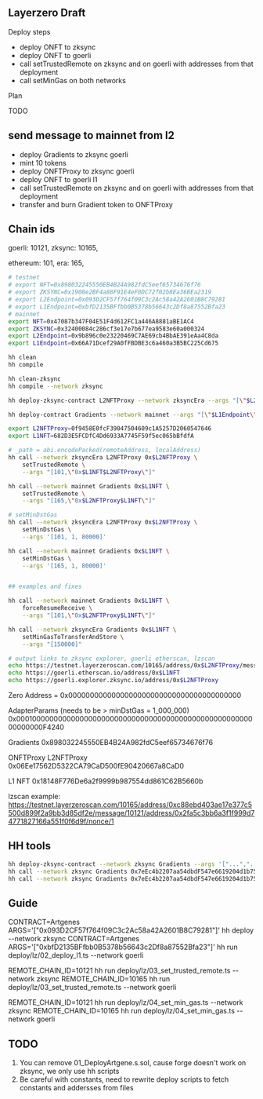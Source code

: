 ## Layerzero Draft

Deploy steps

- deploy ONFT to zksync
- deploy ONFT to goerli
- call setTrustedRemote on zksync and on goerli with addresses from that deployment
- call setMinGas on both networks


Plan

TODO


## send message to mainnet from l2

- deploy Gradients to zksync goerli
- mint 10 tokens
- deploy ONFTProxy to zksync goerli
- deploy ONFT to goerli l1
- call setTrustedRemote on zksync and on goerli with addresses from that deployment
- transfer and burn Gradient token to ONFTProxy

## Chain ids
goerli: 10121,
zksync: 10165,

ethereum: 101,
era: 165,


<!-- export const lzEndpoints = {
  goerli: "0xbfD2135BFfbb0B5378b56643c2Df8a87552Bfa23",
  ethereum: "0x66A71Dcef29A0fFBDBE3c6a460a3B5BC225Cd675",
  "zksync-testnet": "0x093D2CF57f764f09C3c2Ac58a42A2601B8C79281",
  "zksync-era": "0x9b896c0e23220469C7AE69cb4BbAE391eAa4C8da",
}; -->



```sh
# testnet
# export NFT=0x898032245550EB4B24A982fdC5eef65734676f76
# export ZKSYNC=0x1908e2BF4a88F91E4eF0DC72f02b8Ea36BEa2319
# export L2Endpoint=0x093D2CF57f764f09C3c2Ac58a42A2601B8C79281
# export L1Endpoint=0xbfD2135BFfbb0B5378b56643c2Df8a87552Bfa23
# mainnet
export NFT=0x47087b347F04E51F4d612FC1a446A8881aBE1AC4
export ZKSYNC=0x32400084c286cf3e17e7b677ea9583e60a000324
export L2Endpoint=0x9b896c0e23220469C7AE69cb4BbAE391eAa4C8da
export L1Endpoint=0x66A71Dcef29A0fFBDBE3c6a460a3B5BC225Cd675

hh clean
hh compile

hh clean-zksync
hh compile --network zksync

hh deploy-zksync-contract L2NFTProxy --network zksyncEra --args "[\"$L2Endpoint\",\"$NFT\"]"

hh deploy-contract Gradients --network mainnet --args "[\"$L1Endpoint\"]"

export L2NFTProxy=0f9458E0fcF39047504609c1A5257D2060547646
export L1NFT=682D3E5FCDfC4Dd6933A7745F59f5ec065bBfdfA

# _path = abi.encodePacked(remoteAddress, localAddress)
hh call --network zksyncEra L2NFTProxy 0x$L2NFTProxy \
    setTrustedRemote \
    --args "[101,\"0x$L1NFT$L2NFTProxy\"]"

hh call --network mainnet Gradients 0x$L1NFT \
    setTrustedRemote \
    --args "[165,\"0x$L2NFTProxy$L1NFT\"]"

# setMinDstGas
hh call --network zksyncEra L2NFTProxy 0x$L2NFTProxy \
    setMinDstGas \
    --args '[101, 1, 80000]'

hh call --network mainnet Gradients 0x$L1NFT \
    setMinDstGas \
    --args '[165, 1, 80000]'


## examples and fixes

hh call --network mainnet Gradients 0x$L1NFT \
    forceResumeReceive \
    --args "[101,\"0x$L2NFTProxy$L1NFT\"]"

hh call --network zksyncEra Gradients 0x$L1NFT \
    setMinGasToTransferAndStore \
    --args "[150000]"

# output links to zksync explorer, goerli etherscan, lzscan
echo https://testnet.layerzeroscan.com/10165/address/0x$L2NFTProxy/message/10121/address/0x$L1NFT/nonce/1
echo https://goerli.etherscan.io/address/0x$L1NFT
echo https://goerli.explorer.zksync.io/address/0x$L2NFTProxy

```

Zero Address = 0x0000000000000000000000000000000000000000

AdapterParams (needs to be > minDstGas = 1_000_000)
0x000100000000000000000000000000000000000000000000000000000000000F4240

Gradients
0x898032245550EB4B24A982fdC5eef65734676f76

ONFTProxy L2NFTProxy
0x06Ee17562D5322CA79CaD500fE90420667a8CaD0

L1 NFT
0x18148F776De6a2f9999b987554dd861C62B5660b

lzscan example:
https://testnet.layerzeroscan.com/10165/address/0xc88ebd403ae17e377c5500d899f2a9bb3d85df2e/message/10121/address/0x2fa5c3bb6a3f1f999d74771827166a551f0f6d9f/nonce/1

## HH tools

```sh
hh deploy-zksync-contract --network zksync Gradients --args '["...","..."]'
hh call --network zksync Gradients 0x7eEc4b2207aa54dbdF547e6619204d1b756C5889 totalSupply
hh call --network zksync Gradients 0x7eEc4b2207aa54dbdF547e6619204d1b756C5889 transferOwnership --args '["0xnewowner"]'
```



## Guide

CONTRACT=Artgenes ARGS='["0x093D2CF57f764f09C3c2Ac58a42A2601B8C79281"]' hh deploy --network zksync
CONTRACT=Artgenes ARGS='["0xbfD2135BFfbb0B5378b56643c2Df8a87552Bfa23"]' hh run deploy/lz/02_deploy_l1.ts --network goerli


REMOTE_CHAIN_ID=10121 hh run deploy/lz/03_set_trusted_remote.ts --network zksync
REMOTE_CHAIN_ID=10165 hh run deploy/lz/03_set_trusted_remote.ts --network goerli

REMOTE_CHAIN_ID=10121 hh run deploy/lz/04_set_min_gas.ts --network zksync
REMOTE_CHAIN_ID=10165 hh run deploy/lz/04_set_min_gas.ts --network goerli

## TODO

1. You can remove 01_DeployArtgene.s.sol, cause forge doesn't work on zksync, we only use hh scripts
2. Be careful with constants, need to rewrite deploy scripts to fetch constants and addersses from files


